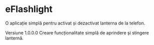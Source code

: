 # eFlashlight
O aplicație simplă pentru activat și dezactivat lanterna de la telefon.

Versiune 1.0.0.0
Creare funcționalitate simplă de aprindere și stingere lanternă.
